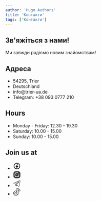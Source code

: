 ```yaml
---
author: 'Hugo Authors'
title: 'Контакти'
tags: ['Контакти']
---
```


<div class='mx-auto container px-3 text-justify mt-2 mx-5 w-full'>
<div class='text-left container px-3 text-justify mt-2 w-full'>
 <h2 class='uppercase text-4xl text-red-600 font-bold py-4'>Зв'яжіться з нами!</h2>
 <p class='text-2xl py-4 mb-5'>Ми завжди радіємо новим знайомствам!</p>
</div>

<div class=' mb-20 bg-fixed bg-cover' style='background-image: url("/contacts/background.webp")'>
 <section class="text-white body-font">
  <div class=" px-5 py-24 mx-auto ">
    <div class="flex flex-col lg:flex-row justify-evenly">
      <div class="p-4 h-full bg-opacity-75 px-8 pt-16 pb-24 rounded-lg overflow-hidden text-center">
          <h1 class="title-font text-xl font-medium text-white font-bold text-5xl  mb-8">Адреса</h1>
            <ul class="list-none text-2xl italic">
            <li>54295, Trier</li>
            <li>Deutschland</li>
            <li>info@trier-ua.de</li>
            <li>Telegram: +38 093 0777 210</li>
        </ul>
      </div>
           <div class="p-4 h-full bg-opacity-75 px-8 pt-16 pb-24 rounded-lg overflow-hidden text-center relative">
          <h1 class="title-font text-xl font-medium text-white font-bold text-5xl  mb-8">Hours</h1>
        <ul class="list-none text-2xl italic">
            <li>Monday - Friday: 12.30 - 19.30</li>
            <li>Saturday: 10.00 - 15.00</li>
            <li>Sunday: 10.00 - 15.00</li>
        </ul>
      </div>
           <div class="p-4 h-full bg-opacity-75 px-8 pt-16 pb-24 rounded-lg overflow-hidden text-center relative">
          <h1 class="title-font text-xl font-medium text-white font-bold text-5xl  mb-8">Join us at</h1>
        <ul class="list-none">
            <li>
            <a href="https://www.facebook.com/ua.in.trier/" target="_blank" rel="noreferrer noopener" title="Facebook"
            class="p-2 inline-block my-1 rounded-full border border-transparent text-white hover:text-gray-200 hover:border-white cursor-pointer transition-colors">
            <svg fill="currentColor" xmlns="http://www.w3.org/2000/svg" viewBox="0 0 24 24" width="24px" height="24px"> <path
              d="M 12 2 C 6.4889971 2 2 6.4889971 2 12 C 2 17.511003 6.4889971 22 12 22 C 17.511003 22 22 17.511003 22 12 C 22 6.4889971 17.511003 2 12 2 z M 12 4 C 16.430123 4 20 7.5698774 20 12 C 20 16.014467 17.065322 19.313017 13.21875 19.898438 L 13.21875 14.384766 L 15.546875 14.384766 L 15.912109 12.019531 L 13.21875 12.019531 L 13.21875 10.726562 C 13.21875 9.7435625 13.538984 8.8710938 14.458984 8.8710938 L 15.935547 8.8710938 L 15.935547 6.8066406 C 15.675547 6.7716406 15.126844 6.6953125 14.089844 6.6953125 C 11.923844 6.6953125 10.654297 7.8393125 10.654297 10.445312 L 10.654297 12.019531 L 8.4277344 12.019531 L 8.4277344 14.384766 L 10.654297 14.384766 L 10.654297 19.878906 C 6.8702905 19.240845 4 15.970237 4 12 C 4 7.5698774 7.5698774 4 12 4 z" /></svg></a>
            </li>
            <li>
            <a href="https://www.instagram.com/ua_in_trier/" target="_blank" rel="noreferrer noopener" title="Instagram"
            class="p-2 inline-block my-1 rounded-full border border-transparent text-white hover:text-gray-200 hover:border-white cursor-pointer transition-colors"
        >
        <svg xmlns="http://www.w3.org/2000/svg" class="icon icon-tabler icon-tabler-brand-instagram" width="24" height="24"
          viewBox="0 0 24 24" stroke-width="1.5" stroke="currentColor" fill="none" stroke-linecap="round"
          stroke-linejoin="round"><path stroke="none" d="M0 0h24v24H0z" fill="none" /><path
            d="M7.8,2H16.2C19.4,2 22,4.6 22,7.8V16.2A5.8,5.8 0 0,1 16.2,22H7.8C4.6,22 2,19.4 2,16.2V7.8A5.8,5.8 0 0,1 7.8,2M7.6,4A3.6,3.6 0 0,0 4,7.6V16.4C4,18.39 5.61,20 7.6,20H16.4A3.6,3.6 0 0,0 20,16.4V7.6C20,5.61 18.39,4 16.4,4H7.6M17.25,5.5A1.25,1.25 0 0,1 18.5,6.75A1.25,1.25 0 0,1 17.25,8A1.25,1.25 0 0,1 16,6.75A1.25,1.25 0 0,1 17.25,5.5M12,7A5,5 0 0,1 17,12A5,5 0 0,1 12,17A5,5 0 0,1 7,12A5,5 0 0,1 12,7M12,9A3,3 0 0,0 9,12A3,3 0 0,0 12,15A3,3 0 0,0 15,12A3,3 0 0,0 12,9Z" /><circle cx="12" cy="12" r="9" />
          <path d="M10 9l5 3l-5 3z" /></svg></a>
            </li>
            <li>
            <a href="https://t.me/ukrainer_in_trier" target="_blank" rel="noreferrer noopener" title="Telegram" 
            class="p-2 inline-block my-1 rounded-full border border-transparent text-white hover:text-gray-200 hover:border-white cursor-pointer transition-colors">
            <svg fill="currentColor" xmlns="http://www.w3.org/2000/svg" viewBox="0 0 50 50" width="24px" height="24px"><path
                d="M 44.376953 5.9863281 C 43.889905 6.0076957 43.415817 6.1432497 42.988281 6.3144531 C 42.565113 6.4845113 40.128883 7.5243408 36.53125 9.0625 C 32.933617 10.600659 28.256963 12.603668 23.621094 14.589844 C 14.349356 18.562196 5.2382813 22.470703 5.2382812 22.470703 L 5.3046875 22.445312 C 5.3046875 22.445312 4.7547875 22.629122 4.1972656 23.017578 C 3.9185047 23.211806 3.6186028 23.462555 3.3730469 23.828125 C 3.127491 24.193695 2.9479735 24.711788 3.015625 25.259766 C 3.2532479 27.184511 5.2480469 27.730469 5.2480469 27.730469 L 5.2558594 27.734375 L 14.158203 30.78125 C 14.385177 31.538434 16.858319 39.792923 17.402344 41.541016 C 17.702797 42.507484 17.984013 43.064995 18.277344 43.445312 C 18.424133 43.635633 18.577962 43.782915 18.748047 43.890625 C 18.815627 43.933415 18.8867 43.965525 18.957031 43.994141 C 18.958531 43.994806 18.959437 43.99348 18.960938 43.994141 C 18.969579 43.997952 18.977708 43.998295 18.986328 44.001953 L 18.962891 43.996094 C 18.979231 44.002694 18.995359 44.013801 19.011719 44.019531 C 19.043456 44.030655 19.062905 44.030268 19.103516 44.039062 C 20.123059 44.395042 20.966797 43.734375 20.966797 43.734375 L 21.001953 43.707031 L 26.470703 38.634766 L 35.345703 45.554688 L 35.457031 45.605469 C 37.010484 46.295216 38.415349 45.910403 39.193359 45.277344 C 39.97137 44.644284 40.277344 43.828125 40.277344 43.828125 L 40.310547 43.742188 L 46.832031 9.7519531 C 46.998903 8.9915162 47.022612 8.334202 46.865234 7.7402344 C 46.707857 7.1462668 46.325492 6.6299361 45.845703 6.34375 C 45.365914 6.0575639 44.864001 5.9649605 44.376953 5.9863281 z M 44.429688 8.0195312 C 44.627491 8.0103707 44.774102 8.032983 44.820312 8.0605469 C 44.866523 8.0881109 44.887272 8.0844829 44.931641 8.2519531 C 44.976011 8.419423 45.000036 8.7721605 44.878906 9.3242188 L 44.875 9.3359375 L 38.390625 43.128906 C 38.375275 43.162926 38.240151 43.475531 37.931641 43.726562 C 37.616914 43.982653 37.266874 44.182554 36.337891 43.792969 L 26.632812 36.224609 L 26.359375 36.009766 L 26.353516 36.015625 L 23.451172 33.837891 L 39.761719 14.648438 A 1.0001 1.0001 0 0 0 38.974609 13 A 1.0001 1.0001 0 0 0 38.445312 13.167969 L 14.84375 28.902344 L 5.9277344 25.849609 C 5.9277344 25.849609 5.0423771 25.356927 5 25.013672 C 4.99765 24.994652 4.9871961 25.011869 5.0332031 24.943359 C 5.0792101 24.874869 5.1948546 24.759225 5.3398438 24.658203 C 5.6298218 24.456159 5.9609375 24.333984 5.9609375 24.333984 L 5.9941406 24.322266 L 6.0273438 24.308594 C 6.0273438 24.308594 15.138894 20.399882 24.410156 16.427734 C 29.045787 14.44166 33.721617 12.440122 37.318359 10.902344 C 40.914175 9.3649615 43.512419 8.2583658 43.732422 8.1699219 C 43.982886 8.0696253 44.231884 8.0286918 44.429688 8.0195312 z M 33.613281 18.792969 L 21.244141 33.345703 L 21.238281 33.351562 A 1.0001 1.0001 0 0 0 21.183594 33.423828 A 1.0001 1.0001 0 0 0 21.128906 33.507812 A 1.0001 1.0001 0 0 0 20.998047 33.892578 A 1.0001 1.0001 0 0 0 20.998047 33.900391 L 19.386719 41.146484 C 19.35993 41.068197 19.341173 41.039555 19.3125 40.947266 L 19.3125 40.945312 C 18.800713 39.30085 16.467362 31.5161 16.144531 30.439453 L 33.613281 18.792969 z M 22.640625 35.730469 L 24.863281 37.398438 L 21.597656 40.425781 L 22.640625 35.730469 z" /></svg></a>
            </li>
            <li>
            <a href="http://tiktok.com/@ua_in_trier" target="_blank" rel="noreferrer noopener" title="TikTok"
            class="p-2 inline-block my-1 rounded-full border border-transparent text-white hover:text-gray-200 hover:border-white cursor-pointer transition-colors"
        >
        <svg xmlns="http://www.w3.org/2000/svg" class="icon icon-tabler icon-tabler-brand-tiktok" width="23" height="23"
          viewBox="0 0 448 512" stroke-width="30" stroke="currentColor" fill="none"><path
            d="M448,209.91a210.06,210.06,0,0,1-122.77-39.25V349.38A162.55,162.55,0,1,1,185,188.31V278.2a74.62,74.62,0,1,0,52.23,71.18V0l88,0a121.18,121.18,0,0,0,1.86,22.17h0A122.18,122.18,0,0,0,381,102.39a121.43,121.43,0,0,0,67,20.14Z" /></svg></a>
            </li>
        </ul>
      </div>
    </div>
  </div>
</section>
</div>
</div>

